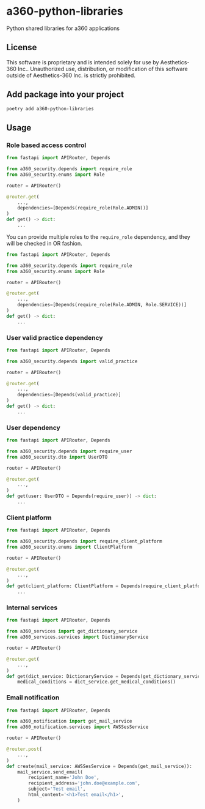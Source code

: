 # a360-python-libraries

Python shared libraries for a360 applications

## License
This software is proprietary and is intended solely for use by Aesthetics-360 Inc.. Unauthorized use, distribution, or modification of this software outside of Aesthetics-360 Inc. is strictly prohibited.

## Add package into your project

```bash
poetry add a360-python-libraries
```

## Usage

### Role based access control

```python
from fastapi import APIRouter, Depends

from a360_security.depends import require_role
from a360_security.enums import Role

router = APIRouter()

@router.get(
    ...,
    dependencies=[Depends(require_role(Role.ADMIN))]
)
def get() -> dict:
    ...
```

You can provide multiple roles to the `require_role` dependency, and they will be checked in OR fashion.

```python
from fastapi import APIRouter, Depends

from a360_security.depends import require_role
from a360_security.enums import Role

router = APIRouter()

@router.get(
    ...,
    dependencies=[Depends(require_role(Role.ADMIN, Role.SERVICE))]
)
def get() -> dict:
    ...
```


### User valid practice dependency

```python
from fastapi import APIRouter, Depends

from a360_security.depends import valid_practice

router = APIRouter()

@router.get(
    ...,
    dependencies=[Depends(valid_practice)]
)
def get() -> dict:
    ...
```


### User dependency

```python
from fastapi import APIRouter, Depends

from a360_security.depends import require_user
from a360_security.dto import UserDTO

router = APIRouter()

@router.get(
    ...,
)
def get(user: UserDTO = Depends(require_user)) -> dict:
    ...
```


### Client platform

```python
from fastapi import APIRouter, Depends

from a360_security.depends import require_client_platform
from a360_security.enums import ClientPlatform

router = APIRouter()

@router.get(
    ...,
)
def get(client_platform: ClientPlatform = Depends(require_client_platform)) -> dict:
    ...
```

### Internal services

```python
from fastapi import APIRouter, Depends

from a360_services import get_dictionary_service
from a360_services.services import DictionaryService

router = APIRouter()

@router.get(
    ...,
)
def get(dict_service: DictionaryService = Depends(get_dictionary_service)) -> dict:
    medical_conditions = dict_service.get_medical_conditions()
```

### Email notification

```python
from fastapi import APIRouter, Depends

from a360_notification import get_mail_service
from a360_notification.services import AWSSesService

router = APIRouter()

@router.post(
    ...,
)
def create(mail_service: AWSSesService = Depends(get_mail_service)):
    mail_service.send_email(
        recipient_name='John Doe',
        recipient_address='john.doe@example.com',
        subject='Test email',
        html_content='<h1>Test email</h1>',
    )
```